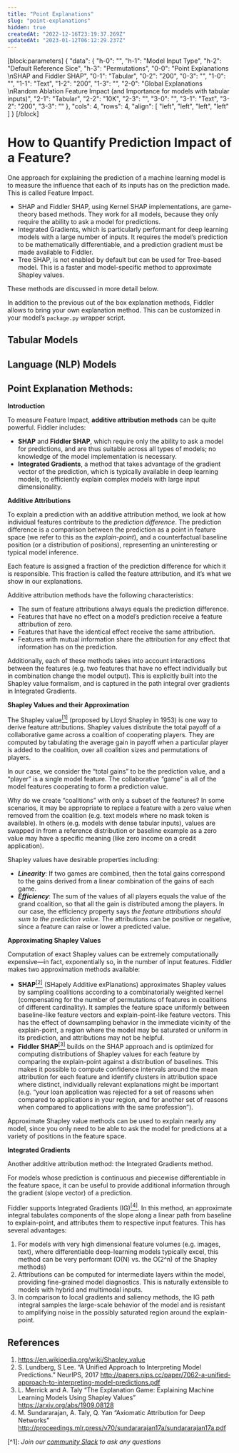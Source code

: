 ```yaml
---
title: "Point Explanations"
slug: "point-explanations"
hidden: true
createdAt: "2022-12-16T23:19:37.269Z"
updatedAt: "2023-01-12T06:12:29.237Z"
---
```

[block:parameters]
{
  "data": {
    "h-0": "",
    "h-1": "Model Input Type",
    "h-2": "Default Reference Sice",
    "h-3": "Permutations",
    "0-0": "Point Explanations  \nSHAP and Fiddler SHAP",
    "0-1": "Tabular",
    "0-2": "200",
    "0-3": "",
    "1-0": "",
    "1-1": "Text",
    "1-2": "200",
    "1-3": "",
    "2-0": "Global Explanations  \nRandom Ablation Feature Impact (and Importance for models with tabular inputs)",
    "2-1": "Tabular",
    "2-2": "10K",
    "2-3": "",
    "3-0": "",
    "3-1": "Text",
    "3-2": "200",
    "3-3": ""
  },
  "cols": 4,
  "rows": 4,
  "align": [
    "left",
    "left",
    "left",
    "left"
  ]
}
[/block]

# How to Quantify Prediction Impact of a Feature?

One approach for explaining the prediction of a machine learning model is to measure the influence that each of its inputs has on the prediction made. This is called Feature Impact.

- SHAP and Fiddler SHAP, using Kernel SHAP implementations, are game-theory based methods. They work for all models, because they only require the ability to ask a model for predictions.
- Integrated Gradients, which is particularly performant for deep learning models with a large number of inputs. It requires the model’s prediction to be mathematically differentiable, and a prediction gradient must be made available to Fiddler.
- Tree SHAP, is not enabled by default but can be used for Tree-based model. This is a faster and model-specific method to approximate Shapley values.

These methods are discussed in more detail below.

In addition to the previous out of the box explanation methods, Fiddler allows to bring your own explanation method. This can be customized in your model’s `package.py` wrapper script.

## Tabular Models

## Language (NLP) Models

## Point Explanation Methods:

**Introduction**

To measure Feature Impact, **additive attribution methods** can be quite powerful. Fiddler includes:

- **SHAP** and **Fiddler SHAP**, which require only the ability to ask a model for predictions, and are thus suitable across all types of models; no knowledge of the model implementation is necessary.
- **Integrated Gradients**, a method that takes advantage of the gradient vector of the prediction, which is typically available in deep learning models, to efficiently explain complex models with large input dimensionality.

**Additive Attributions**

To explain a prediction with an additive attribution method, we look at how individual features contribute to the _prediction difference_. The prediction difference is a comparison between the prediction as a point in feature space (we refer to this as the _explain-point_), and a counterfactual baseline position (or a distribution of positions), representing an uninteresting or typical model inference.

Each feature is assigned a fraction of the prediction difference for which it is responsible. This fraction is called the feature attribution, and it’s what we show in our explanations.

Additive attribution methods have the following characteristics:

- The sum of feature attributions always equals the prediction difference.
- Features that have no effect on a model’s prediction receive a feature attribution of zero.
- Features that have the identical effect receive the same attribution.
- Features with mutual information share the attribution for any effect that information has on the prediction.

Additionally, each of these methods takes into account interactions between the features (e.g. two features that have no effect individually but in combination change the model output). This is explicitly built into the Shapley value formalism, and is captured in the path integral over gradients in Integrated Gradients.

**Shapley Values and their Approximation**

The Shapley value[<sup>\[1\]</sup>](#references) (proposed by Lloyd Shapley in 1953) is one way to derive feature attributions. Shapley values distribute the total payoff of a collaborative game across a coalition of cooperating players. They are computed by tabulating the average gain in payoff when a particular player is added to the coalition, over all coalition sizes and permutations of players.

In our case, we consider the “total gains” to be the prediction value, and a “player” is a single model feature. The collaborative “game” is all of the model features cooperating to form a prediction value.

Why do we create “coalitions” with only a subset of the features? In some scenarios, it may be appropriate to replace a feature with a zero value when removed from the coalition (e.g. text models where no mask token is available). In others (e.g. models with dense tabular inputs), values are swapped in from a reference distribution or baseline example as a zero value may have a specific meaning (like zero income on a credit application).

Shapley values have desirable properties including:

- **_Linearity_**: If two games are combined, then the total gains correspond to the gains derived from a linear combination of the gains of each game.
- **_Efficiency_**: The sum of the values of all players equals the value of the grand coalition, so that all the gain is distributed among the players. In our case, the efficiency property says _the feature attributions should sum to the prediction value_. The attributions can be positive or negative, since a feature can raise or lower a predicted value.

**Approximating Shapley Values**

Computation of exact Shapley values can be extremely computationally expensive—in fact, exponentially so, in the number of input features. Fiddler makes two approximation methods available:

- **SHAP**[<sup>\[2\]</sup>](#references) (SHapely Additive exPlanations) approximates Shapley values by sampling coalitions according to a combinatorially weighted kernel (compensating for the number of permutations of features in coalitions of different cardinality). It samples the feature space uniformly between baseline-like feature vectors and explain-point-like feature vectors. This has the effect of downsampling behavior in the immediate vicinity of the explain-point, a region where the model may be saturated or uniform in its prediction, and attributions may not be helpful.
- **Fiddler SHAP**[<sup>\[3\]</sup>](#references) builds on the SHAP approach and is optimized for computing distributions of Shapley values for each feature by comparing the explain-point against a distribution of baselines. This makes it possible to compute confidence intervals around the mean attribution for each feature and identify clusters in attribution space where distinct, individually relevant explanations might be important (e.g. “your loan application was rejected for a set of reasons when compared to applications in your region, and for another set of reasons when compared to applications with the same profession”).

Approximate Shapley value methods can be used to explain nearly any model, since you only need to be able to ask the model for predictions at a variety of positions in the feature space.

**Integrated Gradients**

Another additive attribution method: the Integrated Gradients method.

For models whose prediction is continuous and piecewise differentiable in the feature space, it can be useful to provide additional information through the gradient (slope vector) of a prediction.

Fiddler supports Integrated Gradients (IG)[<sup>\[4\]</sup>](#references). In this method, an approximate integral tabulates components of the slope along a linear path from baseline to explain-point, and attributes them to respective input features. This has several advantages:

1. For models with very high dimensional feature volumes (e.g. images, text), where differentiable deep-learning models typically excel, this method can be very performant (O(N) vs. the O(2^n) of the Shapley methods)
2. Attributions can be computed for intermediate layers within the model, providing fine-grained model diagnostics. This is naturally extensible to models with hybrid and multimodal inputs.
3. In comparison to local gradients and saliency methods, the IG path integral samples the large-scale behavior of the model and is resistant to amplifying noise in the possibly saturated region around the explain-point.

## References

1. <https://en.wikipedia.org/wiki/Shapley_value>
2. S. Lundberg, S Lee. “A Unified Approach to Interpreting Model Predictions.” NeurIPS, 2017 <http://papers.nips.cc/paper/7062-a-unified-approach-to-interpreting-model-predictions.pdf>
3. L. Merrick  and A. Taly “The Explanation Game: Explaining Machine Learning Models Using Shapley Values” <https://arxiv.org/abs/1909.08128>
4. M. Sundararajan, A. Taly, Q. Yan “Axiomatic Attribution for Deep Networks”  <http://proceedings.mlr.press/v70/sundararajan17a/sundararajan17a.pdf>

[^1]\: _Join our [community Slack](https://www.fiddler.ai/slackinvite) to ask any questions_